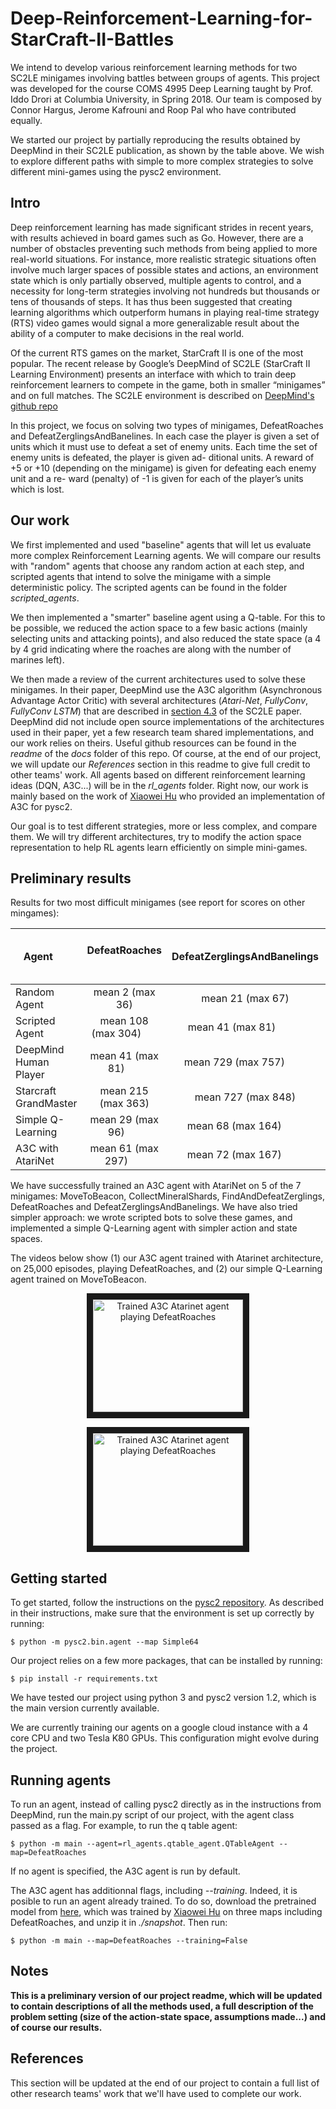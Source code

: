 # Deep-Reinforcement-Learning-for-StarCraft-II-Battles

We intend to develop various reinforcement learning methods for two SC2LE minigames involving battles between groups of agents. This project was developed for the course COMS 4995 Deep Learning taught by Prof. Iddo Drori at Columbia University, in Spring 2018. Our team is composed by Connor Hargus, Jerome Kafrouni and Roop Pal who have contributed equally.

We started our project by partially reproducing the results obtained by DeepMind in their SC2LE publication, as shown by the table above. We wish to explore different paths with simple to more complex strategies to solve different mini-games using the pysc2 environment.

## Intro

Deep reinforcement learning has made significant strides in recent years, with results achieved in board games such as Go. However, there are a number of obstacles preventing such methods from being applied to more real-world situations. For instance, more realistic strategic situations often involve much larger spaces of possible states and actions, an environment state which is only partially observed, multiple agents to control, and a necessity for long-term strategies involving not hundreds but thousands or tens of thousands of steps. It has thus been suggested that creating learning algorithms which outperform humans in playing real-time strategy (RTS) video games would signal a more generalizable result about the ability of a computer to make decisions in the real world.

Of the current RTS games on the market, StarCraft II is one of the most popular. The recent release by Google’s DeepMind of SC2LE (StarCraft II Learning Environment) presents an interface with which to train deep reinforcement learners to compete in the game, both in smaller “minigames” and on full matches. The SC2LE environment is described on [DeepMind's github repo](https://github.com/deepmind/pysc2) 

In this project, we focus on solving two types of minigames, DefeatRoaches and DefeatZerglingsAndBanelines. In each case the player is given a set of units which it must use to defeat a set of enemy units. Each time the set of enemy units is defeated, the player is given ad- ditional units. A reward of +5 or +10 (depending on the minigame) is given for defeating each enemy unit and a re- ward (penalty) of -1 is given for each of the player’s units which is lost.

## Our work

We first implemented and used "baseline" agents that will let us evaluate more complex Reinforcement Learning agents. We will compare our results with "random" agents that choose any random action at each step, and scripted agents that intend to solve the minigame with a simple deterministic policy. The scripted agents can be found in the folder *scripted_agents*.

We then implemented a "smarter" baseline agent using a Q-table. For this to be possible, we reduced the action space to a few basic actions (mainly selecting units and attacking points), and also reduced the state space (a 4 by 4 grid indicating where the roaches are along with the number of marines left).

We then made a review of the current architectures used to solve these minigames. In their paper, DeepMind use the A3C algorithm (Asynchronous Advantage Actor Critic) with several architectures (*Atari-Net*, *FullyConv*, *FullyConv LSTM*) that are described in [section 4.3](https://deepmind.com/documents/110/sc2le.pdf) of the SC2LE paper. DeepMind did not include open source implementations of the architectures used in their paper, yet a few research team shared implementations, and our work relies on theirs. Useful github resources can be found in the *readme* of the *docs* folder of this repo. Of course, at the end of our project, we will update our *References* section in this readme to give full credit to other teams' work. All agents based on different reinforcement learning ideas (DQN, A3C...) will be in the *rl_agents* folder. Right now, our work is mainly based on the work of [Xiaowei Hu](https://github.com/xhujoy) who provided an implementation of A3C for pysc2.

Our goal is to test different strategies, more or less complex, and compare them. We will try different architectures, try to modify the action space representation to help RL agents learn efficiently on simple mini-games.

## Preliminary results

Results for two most difficult minigames (see report for scores on other mingames):

| Agent                 | DefeatRoaches           | DefeatZerglingsAndBanelings | # lines of code |
| ----------------------|:-----------------------:| :--------------------------:|----------------:|
| Random Agent          | mean 2 (max 36)         |  mean 21 (max 67)           | < 5             |
| Scripted Agent        | mean 108 (max 304)      |  mean 41 (max 81)           | ~ 70            |
| DeepMind Human Player | mean 41 (max 81)        |  mean 729 (max 757)         | N/A             |
| Starcraft GrandMaster | mean 215 (max 363)      |  mean 727 (max 848)         | N/A             |
| Simple Q-Learning     | mean 29 (max 96)        |  mean 68 (max 164)          | ~ 200           |
| A3C with AtariNet     | mean 61 (max 297)       |  mean 72 (max 167)          | ~ 400           |

We have successfully trained an A3C agent with AtariNet on 5 of the 7 minigames: MoveToBeacon, CollectMineralShards, FindAndDefeatZerglings, DefeatRoaches and DefeatZerglingsAndBanelings. We have also tried simpler approach: we wrote scripted bots to solve these games, and implemented a simple Q-Learning agent with simpler action and state spaces.

The videos below show (1) our A3C agent trained with Atarinet architecture, on 25,000 episodes, playing DefeatRoaches, and (2) our simple Q-Learning agent trained on MoveToBeacon.

<div align="center">
  <a href="https://youtu.be/dEAh0g9SVS0"
     target="_blank">
    <img src="https://img.youtube.com/vi/dEAh0g9SVS0/0.jpg"
         alt="Trained A3C Atarinet agent playing DefeatRoaches"
         width="240" height="180" border="10" />
  </a>
  
  <a href="https://youtu.be/Z-H1QQKXbhQ"
     target="_blank">
     <img src="https://img.youtube.com/vi/Z-H1QQKXbhQ/0.jpg"
         alt="Trained A3C Atarinet agent playing DefeatRoaches"
         width="240" height="180" border="10" />
  </a>
</div>



## Getting started

To get started, follow the instructions on the [pysc2 repository](https://github.com/deepmind/pysc2). As described in their instructions, make sure that the environment is set up correctly by running:

```
$ python -m pysc2.bin.agent --map Simple64
```

Our project relies on a few more packages, that can be installed by running:

```
$ pip install -r requirements.txt
```

We have tested our project using python 3 and pysc2 version 1.2, which is the main version currently available.

We are currently training our agents on a google cloud instance with a 4 core CPU and two Tesla K80 GPUs. This configuration might evolve during the project.

## Running agents

To run an agent, instead of calling pysc2 directly as in the instructions from DeepMind, run the main.py script of our project, with the agent class passed as a flag. For example, to run the q table agent:

```
$ python -m main --agent=rl_agents.qtable_agent.QTableAgent --map=DefeatRoaches
```

If no agent is specified, the A3C agent is run by default.

The A3C agent has additionnal flags, including *--training*. Indeed, it is posible to run an agent already trained. To do so, download the pretrained model from [here](https://drive.google.com/open?id=0B6TLO16TqWxpUjRsWWdsSEU3dFE), which was trained by [Xiaowei Hu](github.com/xjujoy) on three maps including DefeatRoaches, and unzip it in *./snapshot*. Then run:

```
$ python -m main --map=DefeatRoaches --training=False   
```

## Notes

**This is a preliminary version of our project readme, which will be updated to contain descriptions of all the methods used, a full description of the problem setting (size of the action-state space, assumptions made...) and of course our results.**

## References

This section will be updated at the end of our project to contain a full list of other research teams' work that we'll have used to complete our work.
